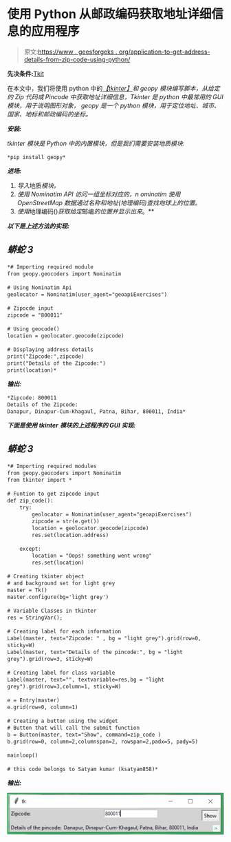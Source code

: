 # 使用 Python 从邮政编码获取地址详细信息的应用程序

> 原文:[https://www . geesforgeks . org/application-to-get-address-details-from-zip-code-using-python/](https://www.geeksforgeeks.org/application-to-get-address-details-from-zip-code-using-python/)

**先决条件:**[Tkit](https://www.geeksforgeeks.org/python-gui-tkinter/)

在本文中，我们将使用 python 中的[*【tkinter】*](https://www.geeksforgeeks.org/python-gui-tkinter/)*和 *geopy* 模块编写脚本，从给定的 Zip 代码或 Pincode 中获取地址详细信息，Tkinter 是 python 中最常用的 GUI 模块，用于说明图形对象， *geopy* 是一个 python 模块，用于定位地址、城市、国家、地标和邮政编码的坐标。*

***安装:***

**tkinter* 模块是 Python 中的内置模块，但是我们需要安装*地质*模块:*

```
*pip install geopy* 
```

***进场:***

1.  *导入*地质*模块。*
2.  *使用 *Nominatim* API 访问一组坐标对应的，n *ominatim* 使用 OpenStreetMap 数据通过名称和地址(地理编码)查找地球上的位置。*
3.  *使用*地理编码()*获取给定*邮编*的位置并显示出来*。**

***以下是上述方法的实现:***

## *蟒蛇 3*

```
*# Importing required module
from geopy.geocoders import Nominatim

# Using Nominatim Api
geolocator = Nominatim(user_agent="geoapiExercises")

# Zipocde input
zipcode = "800011"

# Using geocode()
location = geolocator.geocode(zipcode)

# Displaying address details
print("Zipcode:",zipcode)
print("Details of the Zipcode:")
print(location)*
```

***输出:***

```
*Zipcode: 800011
Details of the Zipcode:
Danapur, Dinapur-Cum-Khagaul, Patna, Bihar, 800011, India* 
```

***下面是使用** ***tkinter*** **模块的上述程序的 GUI 实现:***

## *蟒蛇 3*

```
*# Importing required modules
from geopy.geocoders import Nominatim
from tkinter import *

# Funtion to get zipcode input
def zip_code():
    try:        
        geolocator = Nominatim(user_agent="geoapiExercises")
        zipcode = str(e.get())
        location = geolocator.geocode(zipcode)
        res.set(location.address)

    except:
        location = "Oops! something went wrong"
        res.set(location)

# Creating tkinter object
# and background set for light grey
master = Tk()
master.configure(bg='light grey')

# Variable Classes in tkinter
res = StringVar();

# Creating label for each information 
Label(master, text="Zipcode: " , bg = "light grey").grid(row=0, sticky=W)
Label(master, text="Details of the pincode:", bg = "light grey").grid(row=3, sticky=W)

# Creating label for class variable
Label(master, text="", textvariable=res,bg = "light grey").grid(row=3,column=1, sticky=W)

e = Entry(master)
e.grid(row=0, column=1)

# Creating a button using the widget  
# Button that will call the submit function 
b = Button(master, text="Show", command=zip_code )
b.grid(row=0, column=2,columnspan=2, rowspan=2,padx=5, pady=5)

mainloop()

# this code belongs to Satyam kumar (ksatyam858)*
```

***输出:***

*![](img/9d0076b59830eac98f7e41c86836a4b9.png)*